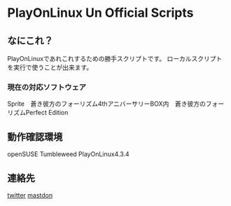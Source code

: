 # PlayOnLinux Un Official Scripts
## なにこれ？
PlayOnLinuxであれこれするための勝手スクリプトです。
ローカルスクリプトを実行で使うことが出来ます。

### 現在の対応ソフトウェア
Sprite　蒼き彼方のフォーリズム4thアニバーサリーBOX内　蒼き彼方のフォーリズムPerfect Edition

## 動作確認環境
openSUSE Tumbleweed 
PlayOnLinux4.3.4

## 連絡先
[twitter](https://twitter.com/siki_uta)
[mastdon](https://mstdn.maud.io/@siki_uta)
